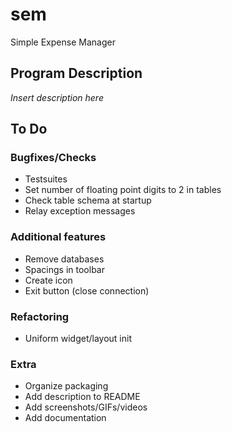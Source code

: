 # sem
Simple Expense Manager



## Program Description

*Insert description here*



## To Do

### Bugfixes/Checks
+ Testsuites
+ Set number of floating point digits to 2 in tables
+ Check table schema at startup
+ Relay exception messages

### Additional features
+ Remove databases
+ Spacings in toolbar
+ Create icon
+ Exit button (close connection)

### Refactoring
+ Uniform widget/layout init

### Extra
+ Organize packaging
+ Add description to README
+ Add screenshots/GIFs/videos
+ Add documentation
